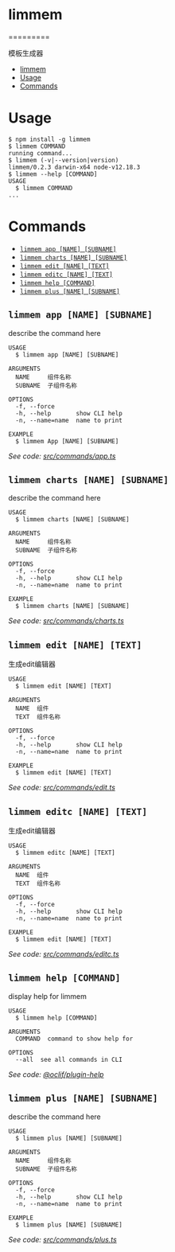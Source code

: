 # limmem
=========

模板生成器

<!-- toc -->
* [limmem](#limmem)
* [Usage](#usage)
* [Commands](#commands)
<!-- tocstop -->
# Usage
<!-- usage -->
```sh-session
$ npm install -g limmem
$ limmem COMMAND
running command...
$ limmem (-v|--version|version)
limmem/0.2.3 darwin-x64 node-v12.18.3
$ limmem --help [COMMAND]
USAGE
  $ limmem COMMAND
...
```
<!-- usagestop -->
# Commands
<!-- commands -->
* [`limmem app [NAME] [SUBNAME]`](#limmem-app-name-subname)
* [`limmem charts [NAME] [SUBNAME]`](#limmem-charts-name-subname)
* [`limmem edit [NAME] [TEXT]`](#limmem-edit-name-text)
* [`limmem editc [NAME] [TEXT]`](#limmem-editc-name-text)
* [`limmem help [COMMAND]`](#limmem-help-command)
* [`limmem plus [NAME] [SUBNAME]`](#limmem-plus-name-subname)

## `limmem app [NAME] [SUBNAME]`

describe the command here

```
USAGE
  $ limmem app [NAME] [SUBNAME]

ARGUMENTS
  NAME     组件名称
  SUBNAME  子组件名称

OPTIONS
  -f, --force
  -h, --help       show CLI help
  -n, --name=name  name to print

EXAMPLE
  $ limmem App [NAME] [SUBNAME]
```

_See code: [src/commands/app.ts](https://github.com/LimMem/limmem.git/limmem/blob/v0.2.3/src/commands/app.ts)_

## `limmem charts [NAME] [SUBNAME]`

describe the command here

```
USAGE
  $ limmem charts [NAME] [SUBNAME]

ARGUMENTS
  NAME     组件名称
  SUBNAME  子组件名称

OPTIONS
  -f, --force
  -h, --help       show CLI help
  -n, --name=name  name to print

EXAMPLE
  $ limmem charts [NAME] [SUBNAME]
```

_See code: [src/commands/charts.ts](https://github.com/LimMem/limmem.git/limmem/blob/v0.2.3/src/commands/charts.ts)_

## `limmem edit [NAME] [TEXT]`

生成edit编辑器

```
USAGE
  $ limmem edit [NAME] [TEXT]

ARGUMENTS
  NAME  组件
  TEXT  组件名称

OPTIONS
  -f, --force
  -h, --help       show CLI help
  -n, --name=name  name to print

EXAMPLE
  $ limmem edit [NAME] [TEXT]
```

_See code: [src/commands/edit.ts](https://github.com/LimMem/limmem.git/limmem/blob/v0.2.3/src/commands/edit.ts)_

## `limmem editc [NAME] [TEXT]`

生成edit编辑器

```
USAGE
  $ limmem editc [NAME] [TEXT]

ARGUMENTS
  NAME  组件
  TEXT  组件名称

OPTIONS
  -f, --force
  -h, --help       show CLI help
  -n, --name=name  name to print

EXAMPLE
  $ limmem edit [NAME] [TEXT]
```

_See code: [src/commands/editc.ts](https://github.com/LimMem/limmem.git/limmem/blob/v0.2.3/src/commands/editc.ts)_

## `limmem help [COMMAND]`

display help for limmem

```
USAGE
  $ limmem help [COMMAND]

ARGUMENTS
  COMMAND  command to show help for

OPTIONS
  --all  see all commands in CLI
```

_See code: [@oclif/plugin-help](https://github.com/oclif/plugin-help/blob/v3.2.2/src/commands/help.ts)_

## `limmem plus [NAME] [SUBNAME]`

describe the command here

```
USAGE
  $ limmem plus [NAME] [SUBNAME]

ARGUMENTS
  NAME     组件名称
  SUBNAME  子组件名称

OPTIONS
  -f, --force
  -h, --help       show CLI help
  -n, --name=name  name to print

EXAMPLE
  $ limmem plus [NAME] [SUBNAME]
```

_See code: [src/commands/plus.ts](https://github.com/LimMem/limmem.git/limmem/blob/v0.2.3/src/commands/plus.ts)_
<!-- commandsstop -->
